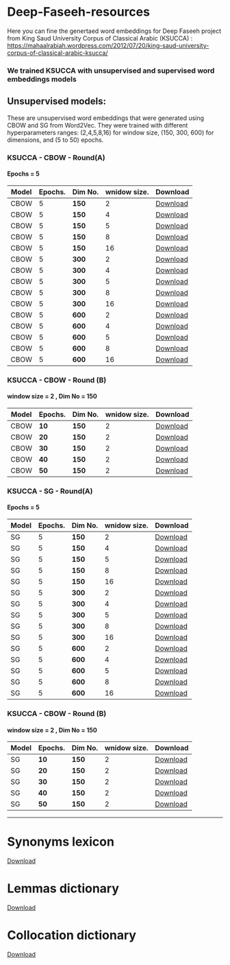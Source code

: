 # Deep-Faseeh-resources

Here you can fine the genertaed word embeddings for Deep Faseeh project from King Saud University Corpus of Classical Arabic (KSUCCA) :
https://mahaalrabiah.wordpress.com/2012/07/20/king-saud-university-corpus-of-classical-arabic-ksucca/

### We trained KSUCCA with unsupervised and supervised word embeddings models

## Unsupervised models:

These are unsupervised word embeddings that were generated using CBOW and SG from Word2Vec. They were trained with different hyperparameters ranges: (2,4,5,8,16) for window size, (150, 300, 600) for dimensions, and (5 to 50) epochs. 


### KSUCCA - CBOW - Round(A)
#### Epochs = 5


Model     | Epochs.   	  | Dim No.              | wnidow size.        		| Download      |
-----     | --------   	  | --------             | ----------          	    | --------- 	|
CBOW        | 5 | **150**           | 2 	        | [Download](https://bakrianoo.sfo2.digitaloceanspaces.com/aravec/full_grams_cbow_300_twitter.zip) |
CBOW         | 5 | **150**          | 4        | [Download](https://bakrianoo.sfo2.digitaloceanspaces.com/aravec/full_grams_cbow_100_twitter.zip) |
CBOW        | 5 | **150**           | 5 	        | [Download](https://bakrianoo.sfo2.digitaloceanspaces.com/aravec/full_grams_sg_300_twitter.zip) |
CBOW        | 5  | **150**           | 8	        | [Download](https://bakrianoo.sfo2.digitaloceanspaces.com/aravec/full_grams_sg_100_twitter.zip) |
CBOW        | 5 | **150**           | 16 	        | [Download](https://bakrianoo.sfo2.digitaloceanspaces.com/aravec/full_grams_cbow_300_wiki.zip) |
CBOW        | 5 | **300**           | 2         | [Download](https://bakrianoo.sfo2.digitaloceanspaces.com/aravec/full_grams_cbow_100_wiki.zip) |
CBOW       | 5  | **300**           | 4        | [Download](https://bakrianoo.sfo2.digitaloceanspaces.com/aravec/full_grams_sg_300_wiki.zip) |
CBOW        | 5  | **300**           | 5 	        | [Download](https://bakrianoo.sfo2.digitaloceanspaces.com/aravec/full_grams_sg_100_wiki.zip) |
CBOW        | 5  | **300**           | 8	        | [Download](https://bakrianoo.sfo2.digitaloceanspaces.com/aravec/full_grams_sg_100_twitter.zip) |
CBOW        | 5 | **300**           | 16 	        | [Download](https://bakrianoo.sfo2.digitaloceanspaces.com/aravec/full_grams_cbow_300_wiki.zip) |
CBOW        | 5 | **600**           | 2         | [Download](https://bakrianoo.sfo2.digitaloceanspaces.com/aravec/full_grams_cbow_100_wiki.zip) |
CBOW       | 5  | **600**           | 4        | [Download](https://bakrianoo.sfo2.digitaloceanspaces.com/aravec/full_grams_sg_300_wiki.zip) |
CBOW        | 5  | **600**           | 5 	        | [Download](https://bakrianoo.sfo2.digitaloceanspaces.com/aravec/full_grams_sg_100_wiki.zip) |
CBOW        | 5  | **600**           | 8	        | [Download](https://bakrianoo.sfo2.digitaloceanspaces.com/aravec/full_grams_sg_100_twitter.zip) |
CBOW        | 5 | **600**           | 16 	        | [Download](https://bakrianoo.sfo2.digitaloceanspaces.com/aravec/full_grams_cbow_300_wiki.zip) |



### KSUCCA - CBOW - Round (B)
#### window size = 2 , Dim No = 150 


Model        	  | Epochs.         | Dim No.              | wnidow size.              		| Download      |
-----        	  | --------        | --------             | --------  	    | --------- 	|
CBOW          | **10**           	 | **150**           | 2        | [Download](https://bakrianoo.sfo2.digitaloceanspaces.com/aravec/full_grams_cbow_300_twitter.zip) |
CBOW          | **20**             | **150**           | 2      | [Download](https://bakrianoo.sfo2.digitaloceanspaces.com/aravec/full_grams_cbow_100_twitter.zip) |
CBOW         | **30**            	  | **150**           | 2       | [Download](https://bakrianoo.sfo2.digitaloceanspaces.com/aravec/full_grams_sg_300_twitter.zip) |
CBOW          | **40**          	  | **150**           | 2       | [Download](https://bakrianoo.sfo2.digitaloceanspaces.com/aravec/full_grams_sg_100_twitter.zip) |
CBOW         | **50**            	   | **150**           | 2      | [Download](https://bakrianoo.sfo2.digitaloceanspaces.com/aravec/full_grams_cbow_300_wiki.zip) |




### KSUCCA - SG - Round(A)
#### Epochs = 5

Model     | Epochs.   	  | Dim No.              | wnidow size.        		| Download      |
-----     | --------   	  | --------             | ----------          	    | --------- 	|
SG        | 5 | **150**           | 2 	        | [Download](https://bakrianoo.sfo2.digitaloceanspaces.com/aravec/full_grams_cbow_300_twitter.zip) |
SG         | 5 | **150**          | 4        | [Download](https://bakrianoo.sfo2.digitaloceanspaces.com/aravec/full_grams_cbow_100_twitter.zip) |
SG        | 5 | **150**           | 5 	        | [Download](https://bakrianoo.sfo2.digitaloceanspaces.com/aravec/full_grams_sg_300_twitter.zip) |
SG        | 5  | **150**           | 8	        | [Download](https://bakrianoo.sfo2.digitaloceanspaces.com/aravec/full_grams_sg_100_twitter.zip) |
SG        | 5 | **150**           | 16 	        | [Download](https://bakrianoo.sfo2.digitaloceanspaces.com/aravec/full_grams_cbow_300_wiki.zip) |
SG        | 5 | **300**           | 2         | [Download](https://bakrianoo.sfo2.digitaloceanspaces.com/aravec/full_grams_cbow_100_wiki.zip) |
SG       | 5  | **300**           | 4        | [Download](https://bakrianoo.sfo2.digitaloceanspaces.com/aravec/full_grams_sg_300_wiki.zip) |
SG        | 5  | **300**           | 5 	        | [Download](https://bakrianoo.sfo2.digitaloceanspaces.com/aravec/full_grams_sg_100_wiki.zip) |
SG        | 5  | **300**           | 8	        | [Download](https://bakrianoo.sfo2.digitaloceanspaces.com/aravec/full_grams_sg_100_twitter.zip) |
SG        | 5 | **300**           | 16 	        | [Download](https://bakrianoo.sfo2.digitaloceanspaces.com/aravec/full_grams_cbow_300_wiki.zip) |
SG        | 5 | **600**           | 2         | [Download](https://bakrianoo.sfo2.digitaloceanspaces.com/aravec/full_grams_cbow_100_wiki.zip) |
SG       | 5  | **600**           | 4        | [Download](https://bakrianoo.sfo2.digitaloceanspaces.com/aravec/full_grams_sg_300_wiki.zip) |
SG        | 5  | **600**           | 5 	        | [Download](https://bakrianoo.sfo2.digitaloceanspaces.com/aravec/full_grams_sg_100_wiki.zip) |
SG        | 5  | **600**           | 8	        | [Download](https://bakrianoo.sfo2.digitaloceanspaces.com/aravec/full_grams_sg_100_twitter.zip) |
SG        | 5 | **600**           | 16 	        | [Download](https://bakrianoo.sfo2.digitaloceanspaces.com/aravec/full_grams_cbow_300_wiki.zip) |




### KSUCCA - CBOW - Round (B)
#### window size = 2 , Dim No = 150 

Model        	  | Epochs.         | Dim No.              | wnidow size.              		| Download      |
-----        	  | --------        | --------             | --------  	    | --------- 	|
SG          | **10**           	 | **150**           | 2        | [Download](https://bakrianoo.sfo2.digitaloceanspaces.com/aravec/full_grams_cbow_300_twitter.zip) |
SG          | **20**             | **150**           | 2      | [Download](https://bakrianoo.sfo2.digitaloceanspaces.com/aravec/full_grams_cbow_100_twitter.zip) |
SG         | **30**            	  | **150**           | 2       | [Download](https://bakrianoo.sfo2.digitaloceanspaces.com/aravec/full_grams_sg_300_twitter.zip) |
SG          | **40**          	  | **150**           | 2       | [Download](https://bakrianoo.sfo2.digitaloceanspaces.com/aravec/full_grams_sg_100_twitter.zip) |
SG         | **50**            	   | **150**           | 2      | [Download](https://bakrianoo.sfo2.digitaloceanspaces.com/aravec/full_grams_cbow_300_wiki.zip) |



***

# Synonyms lexicon
 [Download](https://bakrianoo.sfo2.digitaloceanspaces.com/aravec/full_grams_cbow_300_twitter.zip) 


# Lemmas dictionary
 [Download](https://bakrianoo.sfo2.digitaloceanspaces.com/aravec/full_grams_cbow_300_twitter.zip) 


 # Collocation dictionary
 [Download](https://bakrianoo.sfo2.digitaloceanspaces.com/aravec/full_grams_cbow_300_twitter.zip) 


